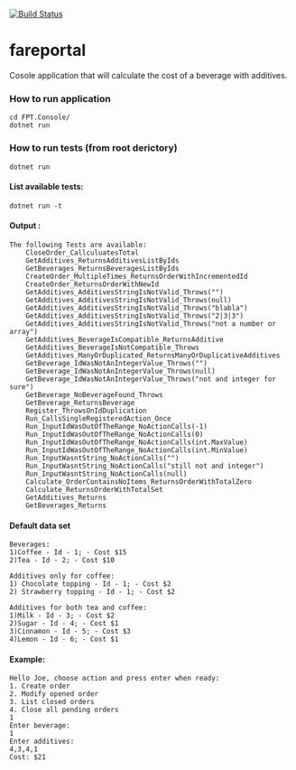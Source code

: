 [![Build Status](https://bkucheriavyi.visualstudio.com/Ultimate%20Game/_apis/build/status/bkucheriavyi.fareportal?branchName=master)](https://bkucheriavyi.visualstudio.com/Ultimate%20Game/_build/latest?definitionId=7&branchName=master)

# fareportal
Cosole application that will calculate the cost of a beverage with additives. 

### How to run application
```
cd FPT.Console/
dotnet run 
```
### How to run tests (from root derictory)
```
dotnet run
```
#### List available tests:
```
dotnet run -t
```
#### Output :
```
The following Tests are available:
    CloseOrder_CallculuatesTotal
    GetAdditives_ReturnsAdditivesListByIds
    GetBeverages_ReturnsBeveragesListByIds
    CreateOrder_MultipleTimes_ReturnsOrderWithIncrementedId
    CreateOrder_ReturnsOrderWithNewId
    GetAdditives_AdditivesStringIsNotValid_Throws("")
    GetAdditives_AdditivesStringIsNotValid_Throws(null)
    GetAdditives_AdditivesStringIsNotValid_Throws("blabla")
    GetAdditives_AdditivesStringIsNotValid_Throws("2|3|3")
    GetAdditives_AdditivesStringIsNotValid_Throws("not a number or array")
    GetAdditives_BeverageIsCompatible_ReturnsAdditive
    GetAdditives_BeverageIsNotCompatible_Throws
    GetAdditives_ManyOrDuplicated_ReturnsManyOrDuplicativeAdditives
    GetBeverage_IdWasNotAnIntegerValue_Throws("")
    GetBeverage_IdWasNotAnIntegerValue_Throws(null)
    GetBeverage_IdWasNotAnIntegerValue_Throws("not and integer for sure")
    GetBeverage_NoBeverageFound_Throws
    GetBeverage_ReturnsBeverage
    Register_ThrowsOnIdDuplication
    Run_CallsSingleRegisteredAction_Once
    Run_InputIdWasOutOfTheRange_NoActionCalls(-1)
    Run_InputIdWasOutOfTheRange_NoActionCalls(0)
    Run_InputIdWasOutOfTheRange_NoActionCalls(int.MaxValue)
    Run_InputIdWasOutOfTheRange_NoActionCalls(int.MinValue)
    Run_InputWasntString_NoActionCalls("")
    Run_InputWasntString_NoActionCalls("still not and integer")
    Run_InputWasntString_NoActionCalls(null)
    Calculate_OrderContainsNoItems_ReturnsOrderWithTotalZero
    Calculate_ReturnsOrderWithTotalSet
    GetAdditives_Returns
    GetBeverages_Returns
```
#### Default data set
```
Beverages:
1)Coffee - Id - 1; - Cost $15
2)Tea - Id - 2; - Cost $10

Additives only for coffee:
1) Chocolate topping - Id - 1; - Cost $2
2) Strawberry topping - Id - 1; - Cost $2

Additives for both tea and coffee:
1)Milk - Id - 3; - Cost $2
2)Sugar - Id - 4; - Cost $1
3)Cinnamon - Id - 5; - Cost $3
4)Lemon - Id - 6; - Cost $1
```

#### Example:
```
Hello Joe, choose action and press enter when ready:
1. Create order
2. Modify opened order
3. List closed orders
4. Close all pending orders
1
Enter beverage:
1
Enter additives:
4,3,4,1
Cost: $21
```
